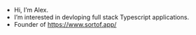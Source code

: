 -  Hi, I’m Alex.
-  I’m interested in devloping full stack Typescript applications. 
-  Founder of https://www.sortof.app/






